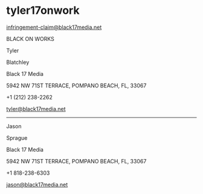 # tyler17onwork
infringement-claim@black17media.net

BLACK ON WORKS

Tyler 

Blatchley

Black 17 Media

5942 NW 71ST TERRACE, POMPANO BEACH, FL, 33067

+1 (212) 238-2262

tyler@black17media.net 

----------------------------------------------------------

Jason

Sprague

Black 17 Media

5942 NW 71ST TERRACE, POMPANO BEACH, FL, 33067

+1 818-238-6303

jason@black17media.net
